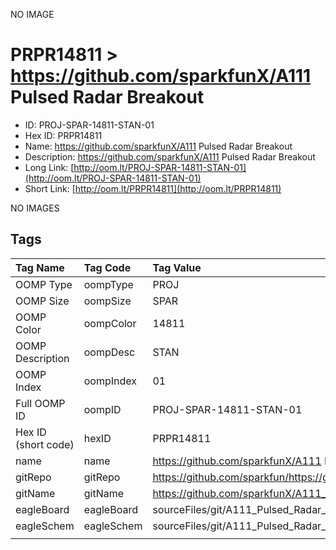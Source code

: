 


  
NO IMAGE  
# PRPR14811 > https://github.com/sparkfunX/A111 Pulsed Radar Breakout

- ID: PROJ-SPAR-14811-STAN-01
- Hex ID: PRPR14811
- Name: https://github.com/sparkfunX/A111 Pulsed Radar Breakout
- Description: https://github.com/sparkfunX/A111 Pulsed Radar Breakout
- Long Link: [http://oom.lt/PROJ-SPAR-14811-STAN-01](http://oom.lt/PROJ-SPAR-14811-STAN-01)
- Short Link: [http://oom.lt/PRPR14811](http://oom.lt/PRPR14811)
  
NO IMAGES  
## Tags
  

|Tag Name|Tag Code|Tag Value|
| :--- | :--- | :--- |
|OOMP Type|oompType|PROJ|
|OOMP Size|oompSize|SPAR|
|OOMP Color|oompColor|14811|
|OOMP Description|oompDesc|STAN|
|OOMP Index|oompIndex|01|
|Full OOMP ID|oompID|PROJ-SPAR-14811-STAN-01|
|Hex ID (short code)|hexID|PRPR14811|
|name|name|https://github.com/sparkfunX/A111 Pulsed Radar Breakout|
|gitRepo|gitRepo|https://github.com/sparkfun/https://github.com/sparkfunX/A111_Pulsed_Radar_Breakout|
|gitName|gitName|https://github.com/sparkfunX/A111_Pulsed_Radar_Breakout|
|eagleBoard|eagleBoard|sourceFiles/git/A111_Pulsed_Radar_Breakout/Hardware/A111_Pulsed_Radar_Breakout.brd|
|eagleSchem|eagleSchem|sourceFiles/git/A111_Pulsed_Radar_Breakout/Hardware/A111_Pulsed_Radar_Breakout.sch|
||||
